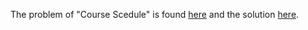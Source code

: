 The problem of "Course Scedule" is found [here](https://leetcode.com/problems/course-schedule/description/) and the solution [here](https://github.com/aurimas13/Solutions-To-Problems/blob/main/LeetCode/Java%20Solutions/Course%20Schedule/course.java).
